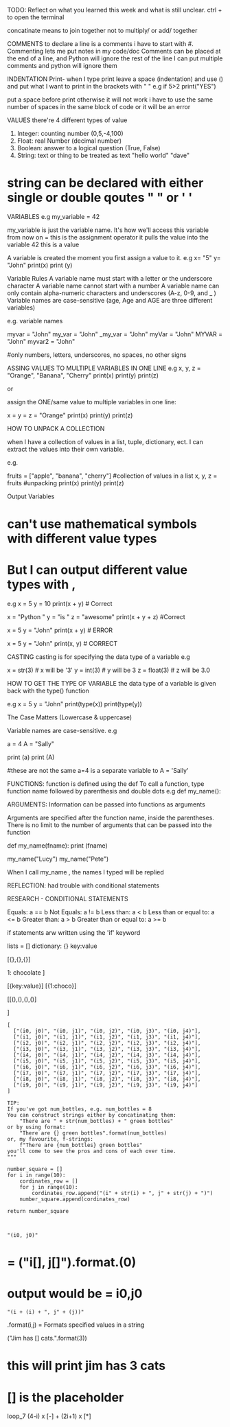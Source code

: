 TODO: Reflect on what you learned this week and what is still unclear.
ctrl + to open the terminal

concatinate means to join together not to multiply/ or add/ together

COMMENTS
to declare a line is a comments i have to start with #. Commenting lets me put notes in my code/doc
Comments can be placed at the end of a line, and Python will ignore the rest of the line
I can put multiple comments and python will ignore them

INDENTATION
Print- when I type print leave a space (indentation) and use () and put what I want to print in the brackets with " "
e.g
if 5>2
print("YES")

put a space before print otherwise it will not work
i have to use the same number of spaces in the same block of code or it will be an error

VALUES
there're 4 different types of value

1. Integer: counting number (0,5,-4,100)
2. Float: real Number (decimal number)
3. Boolean: answer to a logical question (True, False)
4. String: text or thing to be treated as text "hello world" "dave"

# string can be declared with either single or double qoutes " " or ' '

VARIABLES
e.g my_variable = 42

my_variable is just the variable name. It's how we'll access this variable from now on
= this is the assignment operator it pulls the value into the variable
42 this is a value

A variable is created the moment you first assign a value to it.
e.g
x= "5"
y= "John"
print(x)
print (y)

Variable Rules
A variable name must start with a letter or the underscore character
A variable name cannot start with a number
A variable name can only contain alpha-numeric characters and underscores (A-z, 0-9, and \_ )
Variable names are case-sensitive (age, Age and AGE are three different variables)

e.g. variable names

myvar = "John"
my_var = "John"
\_my_var = "John"
myVar = "John"
MYVAR = "John"
myvar2 = "John"

#only numbers, letters, underscores, no spaces, no other signs

ASSING VALUES TO MULTIPLE VARIABLES IN ONE LINE
e.g
x, y, z = "Orange", "Banana", "Cherry"
print(x)
print(y)
print(z)

or

assign the ONE/same value to multiple variables in one line:

x = y = z = "Orange"
print(x)
print(y)
print(z)

HOW TO UNPACK A COLLECTION

when I have a collection of values in a list, tuple, dictionary, ect. I can extract the values into their own variable.

e.g.

fruits = ["apple", "banana", "cherry"] #collection of values in a list
x, y, z = fruits #unpacking
print(x)
print(y)
print(z)

Output Variables

# can't use mathematical symbols with different value types

# But I can output different value types with ,

e.g
x = 5
y = 10
print(x + y) # Correct

x = "Python "
y = "is "
z = "awesome"
print(x + y + z) #Correct

x = 5
y = "John"
print(x + y) # ERROR

x = 5
y = "John"
print(x, y) # CORRECT

CASTING
casting is for specifying the data type of a variable
e.g

x = str(3) # x will be '3'
y = int(3) # y will be 3
z = float(3) # z will be 3.0

HOW TO GET THE TYPE OF VARIABLE
the data type of a variable is given back with the type() function

e.g
x = 5
y = "John"
print(type(x))
print(type(y))

The Case Matters (Lowercase & uppercase)

Variable names are case-sensitive.
e.g

a = 4
A = "Sally"

print (a)
print (A)

#these are not the same a=4 is a separate variable to A = 'Sally'

FUNCTIONS:
function is defined using the def
To call a function, type function name followed by parenthesis and double dots
e.g def my_name():

ARGUMENTS:
Information can be passed into functions as arguments

Arguments are specified after the function name, inside the parentheses. There is no limit to the number of arguments that can be passed into the function

def my_name(fname):
print (fname)

my_name("Lucy")
my_name("Pete")

When I call my_name , the names I typed will be replied

REFLECTION:
had trouble with conditional statements

RESEARCH - CONDITIONAL STATEMENTS

Equals: a == b
Not Equals: a != b
Less than: a < b
Less than or equal to: a <= b
Greater than: a > b
Greater than or equal to: a >= b

if statements arw written using the 'if' keyword

lists = []
dictionary: {}
key:value

[{},{},{}]

1: chocolate
]

[{key:value}]
[{1:choco}]

[[(),(),(),()]

]

    [
      ["(i0, j0)", "(i0, j1)", "(i0, j2)", "(i0, j3)", "(i0, j4)"],
      ["(i1, j0)", "(i1, j1)", "(i1, j2)", "(i1, j3)", "(i1, j4)"],
      ["(i2, j0)", "(i2, j1)", "(i2, j2)", "(i2, j3)", "(i2, j4)"],
      ["(i3, j0)", "(i3, j1)", "(i3, j2)", "(i3, j3)", "(i3, j4)"],
      ["(i4, j0)", "(i4, j1)", "(i4, j2)", "(i4, j3)", "(i4, j4)"],
      ["(i5, j0)", "(i5, j1)", "(i5, j2)", "(i5, j3)", "(i5, j4)"],
      ["(i6, j0)", "(i6, j1)", "(i6, j2)", "(i6, j3)", "(i6, j4)"],
      ["(i7, j0)", "(i7, j1)", "(i7, j2)", "(i7, j3)", "(i7, j4)"],
      ["(i8, j0)", "(i8, j1)", "(i8, j2)", "(i8, j3)", "(i8, j4)"],
      ["(i9, j0)", "(i9, j1)", "(i9, j2)", "(i9, j3)", "(i9, j4)"]
    ]

    TIP:
    If you've got num_bottles, e.g. num_bottles = 8
    You can construct strings either by concatinating them:
        "There are " + str(num_bottles) + " green bottles"
    or by using format:
        "There are {} green bottles".format(num_bottles)
    or, my favourite, f-strings:
        f"There are {num_bottles} green bottles"
    you'll come to see the pros and cons of each over time.
    """

    number_square = []
    for i in range(10):
        cordinates_row = []
        for j in range(10):
            cordinates_row.append("(i" + str(i) + ", j" + str(j) + ")")
        number_square.append(cordinates_row)

    return number_square



    "(i0, j0)"

# = ("i[], j[]").format.(0)

# output would be = i0,j0

    "(i + (i) + ", j" + (j))"

.format(i,j) = Formats specified values in a string

("Jim has [] cats.".format(3))

# this will print jim has 3 cats

# [] is the placeholder

loop_7
(4-i) x [-] + (2i+1) x [*]
